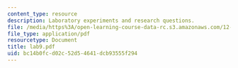 ```yaml
---
content_type: resource
description: Laboratory experiments and research questions.
file: /media/https%3A/open-learning-course-data-rc.s3.amazonaws.com/12-108-structure-of-earth-materials-fall-2004/bc14b0fcd02c52d54641dcb93555f294_lab9.pdf
file_type: application/pdf
resourcetype: Document
title: lab9.pdf
uid: bc14b0fc-d02c-52d5-4641-dcb93555f294
---
```

